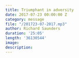 ```yaml
---
title: Triumphant in adversity
date: 2017-07-23 00:00:00 Z
category: message
file: "/201723-07-2017.mp3"
author: Richard Saunders
duration: '25:05'
length: '36130544'
image: 
description:
---
```

